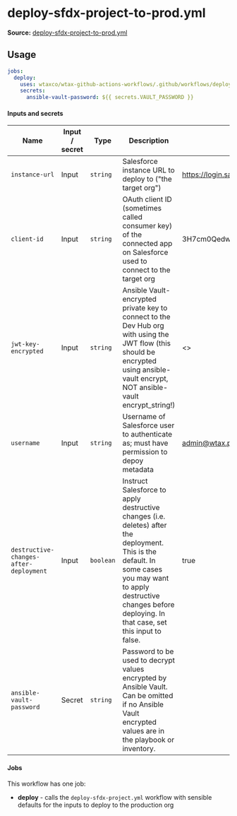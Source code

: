# deploy-sfdx-project-to-prod.yml

**Source:** [deploy-sfdx-project-to-prod.yml](../.github/workflows/deploy-sfdx-project-to-prod.yml)

## Usage

```yaml
jobs:
  deploy:
    uses: wtaxco/wtax-github-actions-workflows/.github/workflows/deploy-sfdx-project-to-prod.yml@testing
    secrets:
      ansible-vault-password: ${{ secrets.VAULT_PASSWORD }}
```

#### Inputs and secrets

| Name                                   | Input / secret | Type      | Description                                                                                                                                                                                                                 | Default                                                                               |
|----------------------------------------|----------------|-----------|-----------------------------------------------------------------------------------------------------------------------------------------------------------------------------------------------------------------------------|---------------------------------------------------------------------------------------|
| `instance-url`                         | Input          | `string`  | Salesforce instance URL to deploy to ("the target org")                                                                                                                                                                     | https://login.salesforce.com                                                          |
| `client-id`                            | Input          | `string`  | OAuth client ID (sometimes called consumer key) of the connected app on Salesforce used to connect to the target org                                                                                                        | 3H7cm0QedwevwtVKpSJ4PXeI7kvPanBgB3qK0sBU06E5MSMka3xqeg9JETRkx8Z8PQxuZkUvlMJH10MQ8A9uw |
| `jwt-key-encrypted`                    | Input          | `string`  | Ansible Vault-encrypted private key to connect to the Dev Hub org with using the JWT flow (this should be encrypted using ansible-vault encrypt, NOT ansible-vault encrypt_string!)                                         | <<key for the connected app identified by client-id>>                                 |
| `username`                             | Input          | `string`  | Username of Salesforce user to authenticate as; must have permission to depoy metadata                                                                                                                                      | admin@wtax.prod                                                                       |
| `destructive-changes-after-deployment` | Input          | `boolean` | Instruct Salesforce to apply destructive changes (i.e. deletes) after the deployment. This is the default. In some cases you may want to apply destructive changes before deploying. In that case, set this input to false. | true                                                                                  |
| `ansible-vault-password`               | Secret         | `string`  | Password to be used to decrypt values encrypted by Ansible Vault. Can be omitted if no Ansible Vault encrypted values are in the playbook or inventory.                                                                     |                                                                                       |

#### Jobs

This workflow has one job:
- **deploy** - calls the `deploy-sfdx-project.yml` workflow with sensible defaults for the inputs to deploy to the production org
